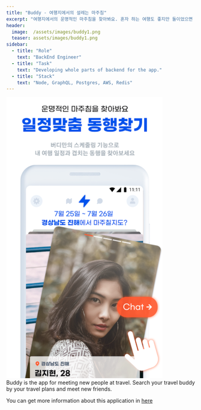 ```yaml
---
title: "Buddy - 여행지에서의 설레는 마주침"
excerpt: "여행지에서의 운명적인 마주침을 찾아봐요. 혼자 하는 여행도 좋지만 둘이었으면 하는 순간은?"
header:
  image:  /assets/images/buddy1.png
  teaser: assets/images/buddy1.png
sidebar:
  - title: "Role"
    text: "BackEnd Engineer"
  - title: "Task"
    text: "Developing whole parts of backend for the app."
  - title: "Stack"
    text: "Node, GraphQL, Postgres, AWS, Redis"
---
```


<img src="/assets/images/buddy2.png">  <br/>
Buddy is the app for meeting new people at travel. Search your travel buddy by your travel plans and meet new friends.

You can get more information about this application in [here](https://buddyapp.net)